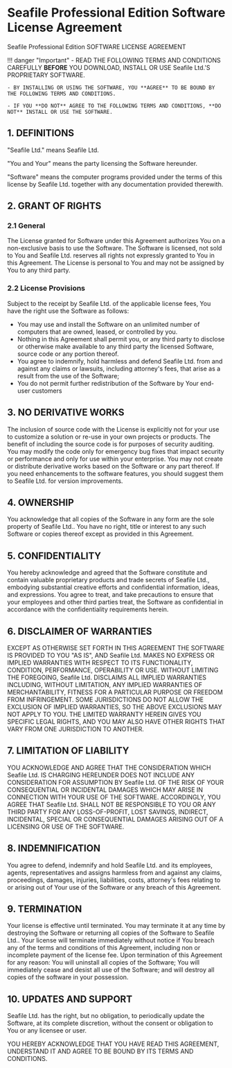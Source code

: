 # Seafile Professional Edition Software License Agreement

Seafile Professional Edition
SOFTWARE LICENSE AGREEMENT

!!! danger "Important"
    - READ THE FOLLOWING TERMS AND CONDITIONS CAREFULLY **BEFORE** YOU DOWNLOAD, INSTALL OR USE Seafile Ltd.'S PROPRIETARY SOFTWARE. 
    
    - BY INSTALLING OR USING THE SOFTWARE, YOU **AGREE** TO BE BOUND BY THE FOLLOWING TERMS AND CONDITIONS. 
    
    - IF YOU **DO NOT** AGREE TO THE FOLLOWING TERMS AND CONDITIONS, **DO NOT** INSTALL OR USE THE SOFTWARE.

## 1. DEFINITIONS

"Seafile Ltd." means Seafile Ltd.

"You and Your" means the party licensing the Software hereunder.

"Software" means the computer programs provided under the terms of this license by Seafile Ltd. together with any documentation provided therewith.

## 2. GRANT OF RIGHTS

### 2.1 General
The License granted for Software under this Agreement authorizes You on a non-exclusive basis to use the Software. The Software is licensed, not sold to You and Seafile Ltd. reserves all rights not expressly granted to You in this Agreement. The License is personal to You and may not be assigned by You to any third party.

### 2.2 License Provisions
Subject to the receipt by Seafile Ltd. of the applicable license fees, You have the right use the Software as follows:

* You may use and install the Software on an unlimited number of computers that are owned, leased, or controlled by you.
* Nothing in this Agreement shall permit you, or any third party to disclose or otherwise make available to any third party the licensed Software, source code or any portion thereof.
* You agree to indemnify, hold harmless and defend Seafile Ltd. from and against any claims or lawsuits, including attorney's fees, that arise as a result from the use of the Software;
* You do not permit further redistribution of the Software by Your end-user customers

## 3. NO DERIVATIVE WORKS
The inclusion of source code with the License is explicitly not for your use to customize a solution or re-use in your own projects or products. The benefit of including the source code is for purposes of security auditing. You may modify the code only for emergency bug fixes that impact security or performance and only for use within your enterprise. You may not create or distribute derivative works based on the Software or any part thereof. If you need enhancements to the software features, you should suggest them to Seafile Ltd. for version improvements.

## 4. OWNERSHIP
You acknowledge that all copies of the Software in any form are the sole property of Seafile Ltd.. You have no right, title or interest to any such Software or copies thereof except as provided in this Agreement.

## 5. CONFIDENTIALITY
You hereby acknowledge and agreed that the Software constitute and contain valuable proprietary products and trade secrets of Seafile Ltd., embodying substantial creative efforts and confidential information, ideas, and expressions. You agree to treat, and take precautions to ensure that your employees and other third parties treat, the Software as confidential in accordance with the confidentiality requirements herein.

## 6. DISCLAIMER OF WARRANTIES
EXCEPT AS OTHERWISE SET FORTH IN THIS AGREEMENT THE SOFTWARE IS PROVIDED TO YOU "AS IS", AND Seafile Ltd. MAKES NO EXPRESS OR IMPLIED WARRANTIES WITH RESPECT TO ITS FUNCTIONALITY, CONDITION, PERFORMANCE, OPERABILITY OR USE. WITHOUT LIMITING THE FOREGOING, Seafile Ltd. DISCLAIMS ALL IMPLIED WARRANTIES INCLUDING, WITHOUT LIMITATION, ANY IMPLIED WARRANTIES OF MERCHANTABILITY, FITNESS FOR A PARTICULAR PURPOSE OR FREEDOM FROM INFRINGEMENT. SOME JURISDICTIONS DO NOT ALLOW THE EXCLUSION OF IMPLIED WARRANTIES, SO THE ABOVE EXCLUSIONS MAY NOT APPLY TO YOU. THE LIMITED WARRANTY HEREIN GIVES YOU SPECIFIC LEGAL RIGHTS, AND YOU MAY ALSO HAVE OTHER RIGHTS THAT VARY FROM ONE JURISDICTION TO ANOTHER.

## 7. LIMITATION OF LIABILITY
YOU ACKNOWLEDGE AND AGREE THAT THE CONSIDERATION WHICH Seafile Ltd. IS CHARGING HEREUNDER DOES NOT INCLUDE ANY CONSIDERATION FOR ASSUMPTION BY Seafile Ltd. OF THE RISK OF YOUR CONSEQUENTIAL OR INCIDENTAL DAMAGES WHICH MAY ARISE IN CONNECTION WITH YOUR USE OF THE SOFTWARE. ACCORDINGLY, YOU AGREE THAT Seafile Ltd. SHALL NOT BE RESPONSIBLE TO YOU OR ANY THIRD PARTY FOR ANY LOSS-OF-PROFIT, LOST SAVINGS, INDIRECT, INCIDENTAL, SPECIAL OR CONSEQUENTIAL DAMAGES ARISING OUT OF A LICENSING OR USE OF THE SOFTWARE.

## 8. INDEMNIFICATION
You agree to defend, indemnify and hold Seafile Ltd. and its employees, agents, representatives and assigns harmless from and against any claims, proceedings, damages, injuries, liabilities, costs, attorney's fees relating to or arising out of Your use of the Software or any breach of this Agreement.

## 9. TERMINATION
Your license is effective until terminated. You may terminate it at any time by destroying the Software or returning all copies of the Software to Seafile Ltd.. Your license will terminate immediately without notice if You breach any of the terms and conditions of this Agreement, including non or incomplete payment of the license fee. Upon termination of this Agreement for any reason: You will uninstall all copies of the Software; You will immediately cease and desist all use of the Software; and will destroy all copies of the software in your possession.

## 10. UPDATES AND SUPPORT
Seafile Ltd. has the right, but no obligation, to periodically update the Software, at its complete discretion, without the consent or obligation to You or any licensee or user.


YOU HEREBY ACKNOWLEDGE THAT YOU HAVE READ THIS AGREEMENT, UNDERSTAND IT AND AGREE TO BE BOUND BY ITS TERMS AND CONDITIONS.
